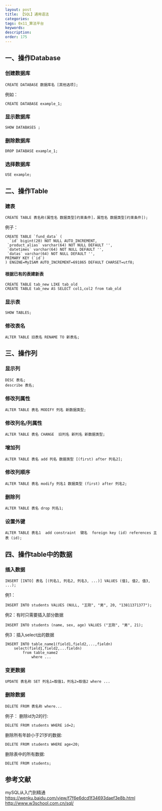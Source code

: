 ```yaml
---
layout: post
title: 【SQL】通用语法
categories:
tags: 0x11_算法平台
keywords:
description:
order: 175
---
```



## 一、操作Database

### 创建数据库
```
CREATE DATABASE 数据库名 [其他选项];
```
例如：
```
CREATE DATABASE example_1;
```

### 显示数据库
```
SHOW DATABASES ;
```
### 删除数据库
```
DROP DATABASE example_1;
```
### 选择数据库
```
USE example;
```

## 二、操作Table
### 建表
```
CREATE TABLE 表名称(属性名 数据类型[约束条件]，属性名 数据类型[约束条件]);
```
 例子：
```
CREATE TABLE `fund_data` (
  `id` bigint(20) NOT NULL AUTO_INCREMENT,
 `product_alias` varchar(64) NOT NULL DEFAULT '',
 `datetimes` varchar(64) NOT NULL DEFAULT '',
 `datas` varchar(64) NOT NULL DEFAULT '',
PRIMARY KEY (`id`)
) ENGINE=MyISAM AUTO_INCREMENT=691865 DEFAULT CHARSET=utf8;
```

#### 根据已有的表建新表
```
CREATE TABLE tab_new LIKE tab_old
CREATE TABLE tab_new AS SELECT col1,col2 from tab_old
```
### 显示表
```
SHOW TABLES;
```

### 修改表名
```
ALTER TABLE 旧表名 RENAME TO 新表名;
```

## 三、操作列
### 显示列
```
DESC 表名;
describe 表名;
```

### 修改列属性
```
ALTER TABLE 表名 MODIFY 列名 新数据类型;
```

### 修改列名/列属性
```
ALTER TABLE 表名 CHANGE  旧列名 新列名 新数据类型;
```

### 增加列
```
ALTER TABLE 表名 add 列名 数据类型 [(first) after 列名2];
```

### 修改列顺序
```
ALTER TABLE 表名 modify 列名1 数据类型 (first) after 列名2;
```

### 删除列
```
ALTER TABLE 表名 drop 列名1;
```


### 设置外键
```
ALTER TABLE 表名1  add constraint  键名  foreign key (id) references 主表 (id);
```

## 四、操作table中的数据

### 插入数据
```
INSERT [INTO] 表名 [(列名1, 列名2, 列名3, ...)] VALUES (值1, 值2, 值3, ...);
```
例1：
```
INSERT INTO students VALUES (NULL, "王刚", "男", 20, "13811371377");
```
例2：有时只需要插入部分数据
```
INSERT INTO students (name, sex, age) VALUES ("王刚", "男", 21);
```
例3：插入select出的数据
```
INSERT INTO table_name1(field1,field2,...,fieldn)
    select(field1,field2,...fieldn)
        from table_name2
            where ...
```
### 变更数据
```
UPDATE 表名称 SET 列名1=取值1，列名2=取值2 where ...
```

### 删除数据
```
DELETE FROM 表名称 where...
```

例子：
删除id为2的行:
```
DELETE FROM students WHERE id=2;
```
删除所有年龄小于21岁的数据:
```
DELETE FROM students WHERE age<20;
```
删除表中的所有数据:
```
DELETE FROM students;
```

## 参考文献
mySQL从入门到精通  
https://wenku.baidu.com/view/f7f6e6dcd1f34693daef3e8b.html  
http://www.w3school.com.cn/sql/
